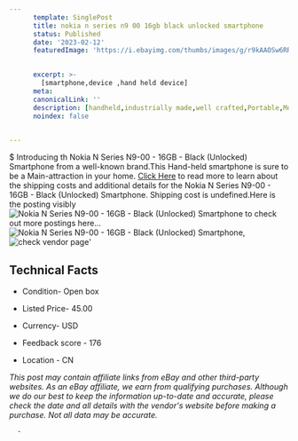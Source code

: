 ```yaml
---
      template: SinglePost
      title: nokia n series n9 00 16gb black unlocked smartphone
      status: Published
      date: '2023-02-12'
      featuredImage: 'https://i.ebayimg.com/thumbs/images/g/r9kAAOSw6RRiBiKs/s-l225.jpg'
       

      excerpt: >-
        [smartphone,device ,hand held device]
      meta:
      canonicalLink: ''
      description: [handheld,industrially made,well crafted,Portable,Mobile,Compact,Convenient,Lightweight,Maneuverable,Man-portable,Miniature,Carriable,Hand-held,Light,Holdable,Transportable,Mobile device,Pocket-sized,On-the-go,Wireless,Cordless,Compact size,Convenient size, smartphone,device ,hand held device]
      noindex: false
      

---
```

$
      Introducing th Nokia N Series N9-00 - 16GB - Black (Unlocked) Smartphone from a well-known brand.This Hand-held smartphone is sure to be a Main-attraction in your home. [Click Here](https://www.ebay.com/itm/403537046777?hash=item5df4aeacf9%3Ag%3Ar9kAAOSw6RRiBiKs&mkevt=1&mkcid=1&mkrid=711-53200-19255-0&campid=%253CePNCampaignId%253E&customid=%253CreferenceId%253E&toolid=10049) to read more to learn about the shipping costs and additional details for the Nokia N Series N9-00 - 16GB - Black (Unlocked) Smartphone. Shipping cost is undefined.Here is the posting visibly ![Nokia N Series N9-00 - 16GB - Black (Unlocked) Smartphone](https://i.ebayimg.com/thumbs/images/g/r9kAAOSw6RRiBiKs/s-l225.jpg) to check out more postings here... ![Nokia N Series N9-00 - 16GB - Black (Unlocked) Smartphone](https://i.ebayimg.com/images/g/r9kAAOSw6RRiBiKs/s-l1600.jpg), ![check vendor page](https://origin-galleryplus.ebayimg.com/ws/web/403537046777_2_0_1/225x225.jpg,https://origin-galleryplus.ebayimg.com/ws/web/403537046777_3_0_1/225x225.jpg,https://origin-galleryplus.ebayimg.com/ws/web/403537046777_4_0_1/225x225.jpg,https://origin-galleryplus.ebayimg.com/ws/web/403537046777_5_0_1/225x225.jpg,https://origin-galleryplus.ebayimg.com/ws/web/403537046777_6_0_1/225x225.jpg,https://origin-galleryplus.ebayimg.com/ws/web/403537046777_7_0_1/225x225.jpg,https://origin-galleryplus.ebayimg.com/ws/web/403537046777_8_0_1/225x225.jpg)'

      

 ## Technical Facts 



     
      

 - Condition- Open box 


      

 - Listed Price- 45.00 


      

 - Currency- USD 


      

 - Feedback score - 176 


      

 - Location - CN 


      
      

 *_This post may contain affiliate links from eBay and other third-party websites. As an eBay affiliate, we earn from qualifying purchases. Although we do our best to keep the information up-to-date and accurate, please check the date and all details with the vendor's website before making a purchase. Not all data may be accurate._*




      -
